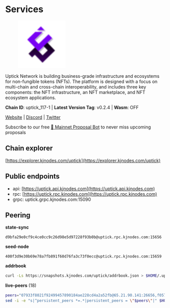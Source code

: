 # Services

<figure><img src="https://raw.githubusercontent.com/kj89/cosmos-images/main/logos/uptick.png" width="150" alt=""><figcaption></figcaption></figure>

Uptick Network is building business-grade infrastructure and  ecosystems for non-fungible tokens (NFTs). The platform is  designed with a focus on multi-chain and cross-chain interoperability,  and includes three key components: the NFT infrastructure, an NFT  marketplace, and NFT ecosystem applications.

**Chain ID**: uptick_117-1 | **Latest Version Tag**: v0.2.4 | **Wasm**: OFF

[Website](https://uptick.network) | [Discord](https://discord.gg/UzeHS7fu5H) | [Twitter](https://twitter.com/uptickproject)



Subscribe to our free [🤖 Mainnet Proposal Bot](https://t.me/kjnodes_proposal_bot) to never miss upcoming proposals


## Chain explorer
[https://explorer.kjnodes.com/uptick](https://explorer.kjnodes.com/uptick)

## Public endpoints

* api: [https://uptick.api.kjnodes.com](https://uptick.api.kjnodes.com)
* rpc: [https://uptick.rpc.kjnodes.com](https://uptick.rpc.kjnodes.com)
* grpc: uptick.grpc.kjnodes.com:15090

## Peering

**state-sync**

```text
d9bfa29e0cf9c4ce0cc9c26d98e5d97228f93b0b@uptick.rpc.kjnodes.com:15656
```

**seed-node**

```text
400f3d9e30b69e78a7fb891f60d76fa3c73f0ecc@uptick.rpc.kjnodes.com:15659
```

**addrbook**
```bash
curl -Ls https://snapshots.kjnodes.com/uptick/addrbook.json > $HOME/.uptickd/config/addrbook.json
```

**live-peers** (18)
```bash
peers="07933f8021f92499457890184ae228cd4a2a52fb@65.21.90.141:26656,f05733da50967e3955e11665b1901d36291dfaee@65.108.195.30:21656,ee045c74c0678f1122650a3a5223923977cae1b3@65.109.93.152:30656,024a9c6eb41193e7fc76544572c0a8370e80e953@65.109.92.240:3156,03d4bd74d72794fefc260008943d48dc502b7518@65.108.232.168:34656,4914c40a9441895f355c600f38ed94756782ab99@146.59.81.204:27856,34d86f3a8dfce7d8b615563c587433c65792f104@185.219.142.221:15656,81ccbba5cba98cf89bcca74f271380b53afed4c4@154.26.130.207:27656,6ba2d2664d0398fee52c08b13d6592fce4ee56ad@144.126.140.255:15656,d9bfa29e0cf9c4ce0cc9c26d98e5d97228f93b0b@65.109.88.38:15656,bb6aaef7667af68862ee582085c2e9dd2b568d86@54.254.135.200:26656,48e7e8ca23b636f124e70092f4ba93f98606f604@54.37.129.164:55056,e8704845eaa0f3d39fcdc9c4065f3beb344384db@142.132.152.46:27656,632c2362378546ab77883077861f38405c378d06@104.194.8.68:60556,b45ee634889abf61c7212b03dbddb853a8a3bc09@185.48.24.112:15656,038aca614e49ec4e5e3a06c875976a94c478cb09@65.108.195.29:21656,12a02a775eb43f3f0becce037ae4403b3ae4b43d@94.130.16.254:56656,0b730506f313e19ae3b7d2815a33558ecefec066@45.85.147.42:17656"
sed -i -e "s|^persistent_peers *=.*|persistent_peers = \"$peers\"|" $HOME/.uptickd/config/config.toml
```
